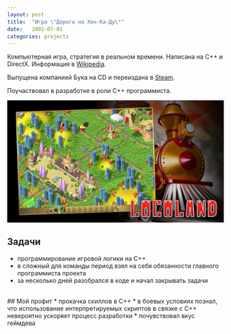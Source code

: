 ```yaml
---
layout: post
title:  "Игра \"Дорога на Хон-Ка-Ду\""
date:   2002-07-01
categories: projects
---
```


Компьютерная игра, стратегия в реальном времени. Написана на C++ и DirectX.
Информация в [Wikipedia](https://ru.wikipedia.org/wiki/%D0%94%D0%BE%D1%80%D0%BE%D0%B3%D0%B0_%D0%BD%D0%B0_%D0%A5%D0%BE%D0%BD-%D0%9A%D0%B0-%D0%94%D1%83).

Выпущена компанией Бука на CD и переиздана в [Steam](https://store.steampowered.com/app/352130/Locoland/).

Поучаствовал в разработке в роли С++ программиста.

![](/assets/img/2002_locoland_001.jpg)

## Задачи
* программирование игровой логики на C++
* в сложный для команды период взял на себя обязанности главного программиста проекта
* за несколько дней разобрался в коде и начал закрывать задачи

<br/>
## Мой профит
* прокачка скиллов в C++
* в боевых условиях познал, что использование интерпретируемых скриптов в связке с C++ невероятно ускоряет процесс разработки
* почувствовал вкус геймдева
